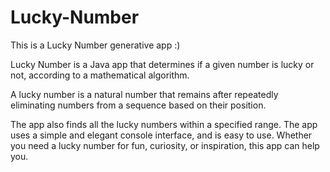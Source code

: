 # Lucky-Number

This is a Lucky Number generative app :)

Lucky Number is a Java app that determines if a given number is lucky or not, according to a mathematical algorithm.

A lucky number is a natural number that remains after repeatedly eliminating numbers from a sequence based on their position.
 
The app also finds all the lucky numbers within a specified range. The app uses a simple and elegant console interface, and is easy to use. Whether you need a lucky number for fun, curiosity, or inspiration, this app can help you.
